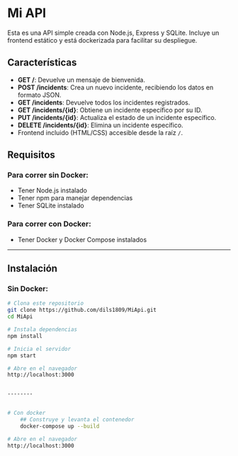 # Mi API

Esta es una API simple creada con Node.js, Express y SQLite. Incluye un frontend estático y está dockerizada para facilitar su despliegue.

## Características

- **GET /**: Devuelve un mensaje de bienvenida.
- **POST /incidents**: Crea un nuevo incidente, recibiendo los datos en formato JSON.
- **GET /incidents**: Devuelve todos los incidentes registrados.
- **GET /incidents/{id}**: Obtiene un incidente específico por su ID.
- **PUT /incidents/{id}**: Actualiza el estado de un incidente específico.
- **DELETE /incidents/{id}**: Elimina un incidente específico.
- Frontend incluido (HTML/CSS) accesible desde la raíz `/`.

## Requisitos

### Para correr sin Docker:
- Tener Node.js instalado
- Tener npm para manejar dependencias
- Tener SQLite instalado

### Para correr con Docker:
- Tener Docker y Docker Compose instalados

---

## Instalación

### Sin Docker:

```bash
# Clona este repositorio
git clone https://github.com/dils1809/MiApi.git
cd MiApi

# Instala dependencias
npm install

# Inicia el servidor
npm start

# Abre en el navegador
http://localhost:3000


--------


# Con docker
    ## Construye y levanta el contenedor
    docker-compose up --build

# Abre en el navegador
http://localhost:3000
